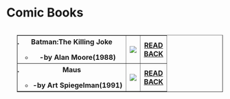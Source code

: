 <html>
<h1>Comic Books</h1>
<body>
<ol>
<table>
<table border="border">
<tr>
<th>
<li>Batman:The Killing Joke</li>
<ul>
<li>-by Alan Moore(1988)</li></th>
<th><img src="https://upload.wikimedia.org/wikipedia/en/thumb/3/32/Killingjoke.JPG/250px-Killingjoke.JPG"></th>
<th><a href="https://en.wikipedia.org/wiki/Batman:_The_Killing_Joke">READ</a></br>
<a href="bookstype.md">BACK</a></th>
<tr>
<th>
<li>Maus</li>
<ul>
<li>-by Art Spiegelman(1991)</li></th>
<th><img src="https://upload.wikimedia.org/wikipedia/en/thumb/9/98/Maus.jpg/220px-Maus.jpg"></th>
<th><a href="https://en.wikipedia.org/wiki/Maus">READ</a></br>
<a href="bookstype.md">BACK</a></th>
</ul>
</ul>
</ol>
</body>
</html>
